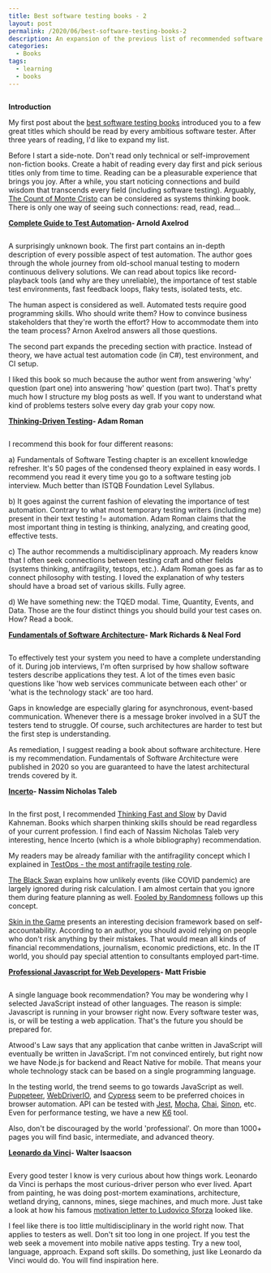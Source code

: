 ```yaml
---
title: Best software testing books - 2
layout: post
permalink: /2020/06/best-software-testing-books-2
description: An expansion of the previous list of recommended software testing books, including titles on test automation, thinking-driven testing, software architecture, antifragility, JavaScript, and inspiration from Leonardo da Vinci.
categories:
  - Books
tags:
  - learning
  - books
---
```


<img src="/images/blog/photo-1457369804613-52c61a468e7d.jpeg" loading="lazy" alt="">

**Introduction**

My first post about
the [best software testing books](https://www.awesome-testing.com/2017/04/best-software-testing-books.html) introduced you
to a few great titles which should be read by every ambitious software tester. After three years of reading, I'd like to
expand my list.

Before I start a side-note. Don't read only technical or self-improvement non-fiction books. Create a habit of reading
every day first and pick serious titles only from time to time. Reading can be a pleasurable experience that brings you
joy. After a while, you start noticing connections and build wisdom that transcends every field (including software
testing). Arguably, [The Count of Monte Cristo](https://www.amazon.com/Count-Monte-Cristo-Penguin-Classics/dp/0140449264)
can be considered as systems thinking book. There is only one way of seeing such connections: read, read, read...

**[Complete Guide to Test Automation](https://www.amazon.com/Complete-Guide-Test-Automation-Maintaining-ebook/dp/B07FKGVQP6)- Arnold Axelrod**

<img src="/images/blog/testautomation.jpg" loading="lazy" alt="">

A surprisingly unknown book. The first part contains an in-depth description of every possible aspect of test
automation. The author goes through the whole journey from old-school manual testing to modern continuous delivery
solutions. We can read about topics like record-playback tools (and why are they unreliable), the importance of test
stable test environments, fast feedback loops, flaky tests, isolated tests, etc.

The human aspect is considered as well. Automated tests require good programming skills. Who should write them? How to
convince business stakeholders that they're worth the effort? How to accommodate them into the team process? Arnon
Axelrod answers all those questions.

The second part expands the preceding section with practice. Instead of theory, we have actual test automation code (in
C#), test environment, and CI setup.

I liked this book so much because the author went from answering 'why' question (part one) into answering 'how'
question (part two). That's pretty much how I structure my blog posts as well. If you want to understand what kind of
problems testers solve every day grab your copy now.

**[Thinking-Driven Testing](https://www.amazon.com/Thinking-Driven-Testing-Reasonable-Approach-Quality-ebook/dp/B07BN17VZ7)-
Adam Roman**

<img src="/images/blog/thinking.jpg" loading="lazy" alt="">

I recommend this book for four different reasons:

a) Fundamentals of Software Testing chapter is an excellent knowledge refresher. It's 50 pages of the condensed theory
explained in easy words. I recommend you read it every time you go to a software testing job interview. Much better than
ISTQB Foundation Level Syllabus.

b) It goes against the current fashion of elevating the importance of test automation. Contrary to what most temporary
testing writers (including me) present in their text testing != automation. Adam Roman claims that the most important
thing in testing is thinking, analyzing, and creating good, effective tests.

c) The author recommends a multidisciplinary approach. My readers know that I often seek connections between testing
craft and other fields (systems thinking, antifragility, testops, etc.). Adam Roman goes as far as to connect philosophy
with testing. I loved the explanation of why testers should have a broad set of various skills. Fully agree.

d) We have something new: the TQED modal. Time, Quantity, Events, and Data. Those are the four distinct things you
should build your test cases on. How? Read a book.

**[Fundamentals of Software Architecture](https://www.amazon.com/Fundamentals-Software-Architecture-Engineering-Approach-ebook/dp/B0849MPK73)-
Mark Richards & Neal Ford**

<img src="/images/blog/architecture.jpg" loading="lazy" alt="">

To effectively test your system you need to have a complete understanding of it. During job interviews, I'm often
surprised by how shallow software testers describe applications they test. A lot of the times even basic questions
like 'how web services communicate between each other' or 'what is the technology stack' are too hard.

Gaps in knowledge are especially glaring for asynchronous, event-based communication. Whenever there is a message broker
involved in a SUT the testers tend to struggle. Of course, such architectures are harder to test but the first step is
understanding.

As remediation, I suggest reading a book about software architecture. Here is my recommendation. Fundamentals of
Software Architecture were published in 2020 so you are guaranteed to have the latest architectural trends covered by
it.

**[Incerto](https://www.amazon.com/Incerto-Deluxe-Randomness-Procrustes-Antifragile/dp/198481981X)- Nassim Nicholas
Taleb**

<img src="/images/blog/incerto.jpg" loading="lazy" alt="">

In the first post, I
recommended [Thinking Fast and Slow](https://www.amazon.com/Thinking-Fast-Slow-Daniel-Kahneman/dp/0374533555) by David
Kahneman. Books which sharpen thinking skills should be read regardless of your current profession. I find each of
Nassim Nicholas Taleb very interesting, hence Incerto (which is a whole bibliography) recommendation.

My readers may be already familiar with the antifragility concept which I explained
in [TestOps - the most antifragile testing role](https://www.awesome-testing.com/2018/02/testops-most-antifragile-testing-role.html).

[The Black Swan](https://www.amazon.com/Black-Swan-Improbable-Robustness-Fragility/dp/081297381X/) explains how unlikely
events (like COVID pandemic) are largely ignored during risk calculation. I am almost certain that you ignore them
during feature planning as
well. [Fooled by Randomness](https://www.amazon.com/Fooled-by-Randomness-audiobook/dp/B0012IZFRW) follows up this
concept.

[Skin in the Game](https://www.amazon.com/Skin-in-Game-audiobook/dp/B077BSK9LC) presents an interesting decision
framework based on self-accountability. According to an author, you should avoid relying on people who don't risk
anything by their mistakes. That would mean all kinds of financial recommendations, journalism, economic predictions,
etc. In the IT world, you should pay special attention to consultants employed part-time.

**[Professional Javascript for Web Developers](https://www.amazon.com/Professional-JavaScript-Developers-Matt-Frisbie/dp/1119366445)-
Matt Frisbie**

<img src="/images/blog/javascript.jpg" loading="lazy" alt="">

A single language book recommendation? You may be wondering why I selected JavaScript instead of other languages. The
reason is simple: Javascript is running in your browser right now. Every software tester was, is, or will be testing a
web application. That's the future you should be prepared for.

Atwood's Law says that any application that canbe written in JavaScript will eventually be written in JavaScript. I'm
not convinced entirely, but right now we have Node.js for backend and React Native for mobile. That means your whole
technology stack can be based on a single programming language.

In the testing world, the trend seems to go towards JavaScript as
well. [Puppeteer](https://github.com/puppeteer/puppeteer), [WebDriverIO](https://webdriver.io/),
and [Cypress](https://www.cypress.io/) seem to be preferred choices in browser automation. API can be tested
with [Jest](https://jestjs.io/), [Mocha](https://mochajs.org/), [Chai](https://www.chaijs.com/), [Sinon](https://sinonjs.org/),
etc. Even for performance testing, we have a new [K6](https://k6.io/) tool.

Also, don't be discouraged by the world 'professional'. On more than 1000+ pages you will find basic, intermediate, and
advanced theory.

**[Leonardo da Vinci](https://www.amazon.com/Leonardo-Vinci-Walter-Isaacson-ebook/dp/B071Y385Q1/ref=sr_1_1?dchild=1&keywords=Leonardo+da+vinci&qid=1591035104)-
Walter Isaacson**

<img src="/images/blog/davinci.jpg" loading="lazy" alt="">

Every good tester I know is very curious about how things work. Leonardo da Vinci is perhaps the most curious-driver
person who ever lived. Apart from painting, he was doing post-mortem examinations, architecture, wetland drying,
cannons, mines, siege machines, and much more. Just take a look at how his
famous [motivation letter to Ludovico Sforza](https://genius.com/Leonardo-da-vinci-letter-to-ludovico-sforza-annotated)
looked like.

I feel like there is too little multidisciplinary in the world right now. That applies to testers as well. Don't sit
too long in one project. If you test the web seek a movement into mobile native apps testing. Try a new tool, language,
approach. Expand soft skills. Do something, just like Leonardo da Vinci would do. You will find inspiration here.
